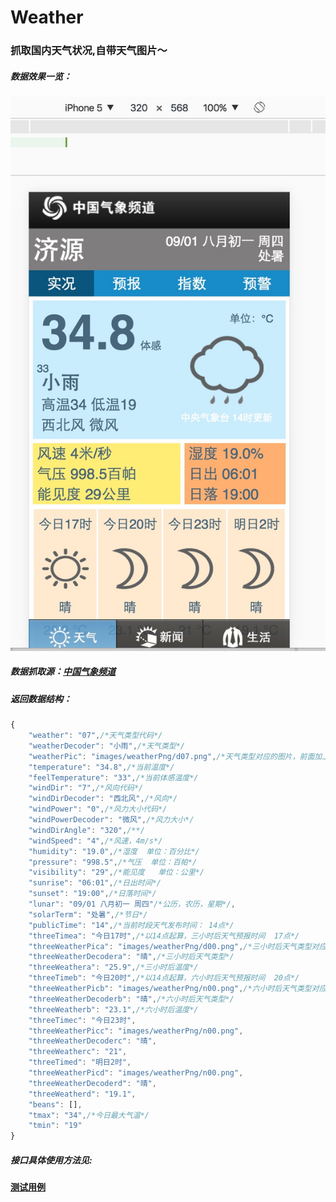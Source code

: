 # Weather
### 抓取国内天气状况,自带天气图片～
##### 数据效果一览：
<img src="static/preview.png">


##### 数据抓取源：<a href="http://3g.tianqi.cn/" target="_blank" >中国气象频道</a>
##### 返回数据结构：
```javascript
{
	"weather": "07",/*天气类型代码*/
	"weatherDecoder": "小雨",/*天气类型*/
	"weatherPic": "images/weatherPng/d07.png",/*天气类型对应的图片，前面加上域名3g.tianqi.cn即可获取到图片，如：http://3g.tianqi.cn/images/weatherPng/d07.png*/
	"temperature": "34.8",/*当前温度*/
	"feelTemperature": "33",/*当前体感温度*/
	"windDir": "7",/*风向代码*/
	"windDirDecoder": "西北风",/*风向*/
	"windPower": "0",/*风力大小代码*/
	"windPowerDecoder": "微风",/*风力大小*/
	"windDirAngle": "320",/**/
	"windSpeed": "4",/*风速，4m/s*/
	"humidity": "19.0",/*湿度  单位：百分比*/
	"pressure": "998.5",/*气压  单位：百帕*/
	"visibility": "29",/*能见度   单位：公里*/
	"sunrise": "06:01",/*日出时间*/
	"sunset": "19:00",/*日落时间*/
	"lunar": "09/01 八月初一 周四"/*公历，农历，星期*/,
	"solarTerm": "处暑",/*节日*/
	"publicTime": "14",/*当前时段天气发布时间： 14点*/
	"threeTimea": "今日17时",/*以14点起算，三小时后天气预报时间  17点*/
	"threeWeatherPica": "images/weatherPng/d00.png",/*三小时后天气类型对应的图片*/
	"threeWeatherDecodera": "晴",/*三小时后天气类型*/
	"threeWeathera": "25.9",/*三小时后温度*/
	"threeTimeb": "今日20时",/*以14点起算，六小时后天气预报时间  20点*/
	"threeWeatherPicb": "images/weatherPng/n00.png",/*六小时后天气类型对应的图片*/
	"threeWeatherDecoderb": "晴",/*六小时后天气类型*/
	"threeWeatherb": "23.1",/*六小时后温度*/
	"threeTimec": "今日23时",
	"threeWeatherPicc": "images/weatherPng/n00.png",
	"threeWeatherDecoderc": "晴",
	"threeWeatherc": "21",
	"threeTimed": "明日2时",
	"threeWeatherPicd": "images/weatherPng/n00.png",
	"threeWeatherDecoderd": "晴",
	"threeWeatherd": "19.1",
	"beans": [],
	"tmax": "34",/*今日最大气温*/
	"tmin": "19"
}
```
##### 接口具体使用方法见:
[**测试用例**](https://github.com/bigmeow/Weather/blob/master/src/com/test/Test.java)
